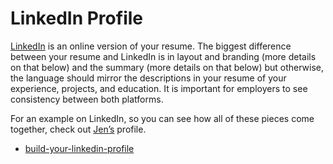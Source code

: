 # LinkedIn Profile

[LinkedIn](https://www.linkedin.com/) is an online version of your resume. The biggest difference between your resume and LinkedIn is in layout and branding (more details on that below) and the summary (more details on that below) but otherwise, the language should mirror the descriptions in your resume of your experience, projects, and education. It is important for employers to see consistency between both platforms. 

For an example on LinkedIn, so you can see how all of these pieces come together, check out [Jen’s](https://www.linkedin.com/in/jennifer-johnson74/) profile. 

- [build-your-linkedin-profile](/book-3-linkedin/build-your-linkedin-profile.md)

